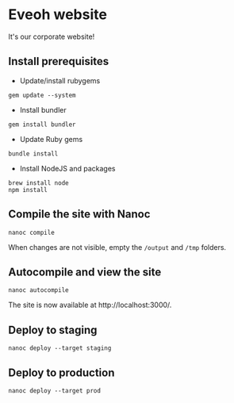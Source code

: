 # Eveoh website

It's our corporate website!

## Install prerequisites
* Update/install rubygems

```
gem update --system
```

* Install bundler

```
gem install bundler
```

* Update Ruby gems

```
bundle install
```

* Install NodeJS and packages

```
brew install node
npm install
```

## Compile the site with Nanoc
```
nanoc compile
```

When changes are not visible, empty the `/output` and `/tmp` folders.

## Autocompile and view the site
```
nanoc autocompile
```

The site is now available at http://localhost:3000/.

## Deploy to staging
```
nanoc deploy --target staging
```

## Deploy to production
```
nanoc deploy --target prod
```

